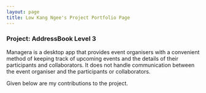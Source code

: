 ```yaml
---
layout: page
title: Low Kang Ngee's Project Portfolio Page
---
```


### Project: AddressBook Level 3

Managera is a desktop app that provides event organisers with a convenient method of keeping track of upcoming events and the details of their participants and collaborators. It does not handle communication between the event organiser and the participants or collaborators.

Given below are my contributions to the project.
